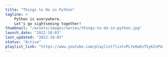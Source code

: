 ```yaml
---
title: "Things to Do in Python"
tagline: >
    Python is everywhere.
    Let's go sightseeing together!
thumbnail: "/assets/images/series/things-to-do-in-python.jpg"
launch_date: "2022-10-03"
last_updated: "2022-10-03"
status: "Active"
playlist_link: "https://www.youtube.com/playlist?list=PLYeOw6sTSy6ZzPGmp90q-7V6cIpSJVZfi"
---
```

